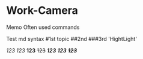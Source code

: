 # Work-Camera
Memo Often used commands


Test md syntax
#1st topic
##2nd
###3rd
'HightLight'




*123*
_123_
**123**
~~123~~
***123***
___123___
***~~123~~***
~~~***123***~~~
